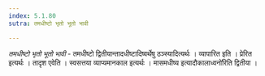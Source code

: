 ```yaml
---
index: 5.1.80
sutra: तमधीष्टो भृतो भूतो भावी

---
```

_तमधीष्टो भृतो भूतो भावी_ - तमधीष्टो द्वितीयान्तादधीष्टादिष्वर्थेषु ठञ्स्यादित्यर्थः । व्यापारित इति । प्रेरित इत्यर्थः । तादृश एवेति । स्वसत्तया व्याप्यमानकाल इत्यर्थः । मासमधीष्य इत्यादौकालाध्वनो॑रिति द्वितीया । 